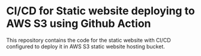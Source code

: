 # CI/CD for Static website deploying to AWS S3 using Github Action

This repository contains the code for the static website with CI/CD configured to deploy it in AWS S3 static website hosting bucket.
